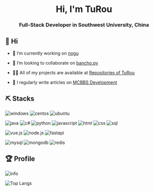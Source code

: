 <h1 align="center">Hi, I'm TuRou</h1>
<h3 align="center">Full-Stack Developer in Southwest University, China</h3>

## 👋 Hi 

- 🔭 I’m currently working on [nogu](https://github.com/TrueRou/nogu)

- 👯 I’m looking to collaborate on [bancho.py](https://github.com/ppy-sb/bancho.py)

- 👨‍💻 All of my projects are available at [Repositories of TuRou](https://github.com/TrueRou?tab=repositories)

- 📝 I regularly write articles on [MCBBS Development](https://www.mcbbs.net/home.php?mod=space&uid=594622&do=thread&view=me&from=space)

## ⛏️ Stacks
![windows](https://img.shields.io/badge/-windows-orange?style=for-the-badge)
![centos](https://img.shields.io/badge/-centos-orange?style=for-the-badge)
![ubuntu](https://img.shields.io/badge/-debian-orange?style=for-the-badge)


![java](https://img.shields.io/badge/-java-red?style=for-the-badge)
![c#](https://img.shields.io/badge/-c%23-red?style=for-the-badge)
![python](https://img.shields.io/badge/-python-red?style=for-the-badge)
![javascript](https://img.shields.io/badge/-javascript-red?style=for-the-badge)
![html](https://img.shields.io/badge/-html-red?style=for-the-badge)
![css](https://img.shields.io/badge/-css-red?style=for-the-badge)
![sql](https://img.shields.io/badge/-sql-red?style=for-the-badge)


![vue.js](https://img.shields.io/badge/-vue.js-blue?style=for-the-badge)
![node.js](https://img.shields.io/badge/-node.js-blue?style=for-the-badge)
![fastapi](https://img.shields.io/badge/-fastapi-blue?style=for-the-badge)

![mysql](https://img.shields.io/badge/-mysql-blueviolet?style=for-the-badge)
![mongodb](https://img.shields.io/badge/-mongodb-blueviolet?style=for-the-badge)
![redis](https://img.shields.io/badge/-redis-blueviolet?style=for-the-badge)

## 🏆 Profile

![info](https://github-readme-stats.vercel.app/api?username=truerou&show_icons=true&count_private=true&hide=prs&theme=vue&custom_title=💕%20Github%20Stats&count_private=true)

![Top Langs](https://github-readme-stats.vercel.app/api/top-langs/?username=truerou&layout=compact&card_width=445&langs_count=10)
